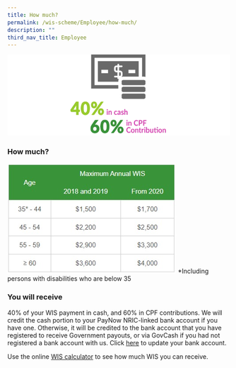 ```yaml
---
title: How much?
permalink: /wis-scheme/Employee/how-much/
description: ""
third_nav_title: Employee
---
```

![cash cpf ratio](/images/WIS%20Scheme/WIS4.png)
### How much?
![wis employee quantum](/images/WIS%20Scheme/WIS18.jpeg)
*Including persons with disabilities who are below 35

### You will receive
40% of your WIS payment in cash, and 60% in CPF contributions. We will credit the cash portion to your PayNow NRIC-linked bank account if you have one. Otherwise, it will be credited to the bank account that you have registered to receive Government payouts, or via GovCash if you had not registered a bank account with us. Click [here](https://www.govpayouts.gov.sg/wf/workfare/payment-instructions) to update your bank account.

Use the online [WIS calculator](/wis-calculator-for-employees/) to see how much WIS you can receive.
